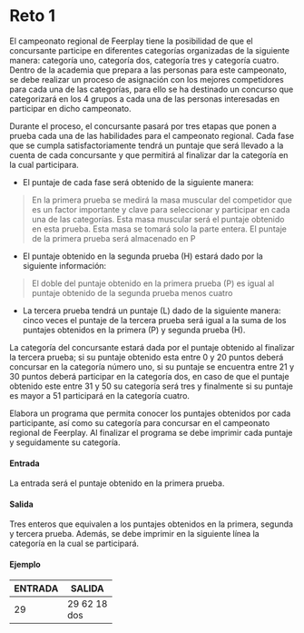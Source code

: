 # Reto 1

El campeonato regional de Feerplay tiene la posibilidad de que el concursante participe en diferentes categorías organizadas de la siguiente manera: categoría uno, categoría dos, categoría tres y categoría cuatro. Dentro de la academia que prepara a las personas para este campeonato, se debe realizar un proceso de asignación con los mejores competidores para cada una de las categorías, para ello se ha destinado un concurso que categorizará en los 4 grupos a cada una de las personas interesadas en participar en dicho campeonato.

Durante el proceso, el concursante pasará por tres etapas que ponen a prueba cada una de las habilidades para el campeonato regional. Cada fase que se cumpla satisfactoriamente tendrá un puntaje que será llevado a la cuenta de cada concursante y que permitirá al finalizar dar la categoría en la cual participara.

- El puntaje de cada fase será obtenido de la siguiente manera:

> En la primera prueba se medirá la masa muscular del competidor que es un factor importante y clave para seleccionar y participar en cada una de las categorías. Esta masa muscular será el puntaje obtenido en esta prueba. Esta masa se tomará solo la parte entera. El puntaje de la primera prueba será almacenado en P

- El puntaje obtenido en la segunda prueba (H) estará dado por la siguiente información:

> El doble del puntaje obtenido en la primera prueba (P) es igual al puntaje obtenido de la segunda prueba menos cuatro

- La tercera prueba tendrá un puntaje (L) dado de la siguiente manera: cinco veces el puntaje de la tercera prueba será igual a la suma de los puntajes obtenidos en la primera (P) y segunda prueba (H).

La categoría del concursante estará dada por el puntaje obtenido al finalizar la tercera prueba; si su puntaje obtenido esta entre 0 y 20 puntos deberá concursar en la categoría número uno, si su puntaje se encuentra entre 21 y 30 puntos deberá participar en la categoría dos, en caso de que el puntaje obtenido este entre 31 y 50 su categoría será tres y finalmente si su puntaje es mayor a 51 participará en la categoría cuatro.

Elabora un programa que permita conocer los puntajes obtenidos por cada participante, así como su categoría para concursar en el campeonato regional de Feerplay. Al finalizar el programa se debe imprimir cada puntaje y seguidamente su categoría.

#### Entrada

La entrada será el puntaje obtenido en la primera prueba.

#### Salida

Tres enteros que equivalen a los puntajes obtenidos en la primera, segunda y tercera prueba. Además, se debe imprimir en la siguiente línea la categoría en la cual se participará.

#### Ejemplo

| ENTRADA | SALIDA            |
| ------- | ----------------- |
| 29      | 29 62 18<br />dos |
